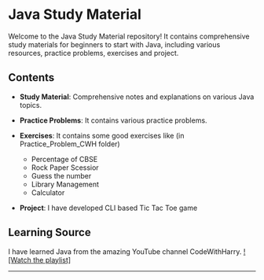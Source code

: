 # Java Study Material

Welcome to the Java Study Material repository! It contains comprehensive study materials for beginners to start with Java, including various resources, practice problems, exercises and project.

## Contents

- **Study Material**: Comprehensive notes and explanations on various Java topics.

- **Practice Problems**: It contains various practice problems.

- **Exercises**: It contains some good exercises like (in Practice_Problem_CWH folder)

  - Percentage of CBSE
  - Rock Paper Scessior
  - Guess the number
  - Library Management
  - Calculator

- **Project**: I have developed CLI based Tic Tac Toe game

## Learning Source

I have learned Java from the amazing YouTube channel CodeWithHarry. [![Watch the playlist]](https://youtube.com/playlist?list=PLu0W_9lII9agS67Uits0UnJyrYiXhDS6q&si=4tYbttKAXQVjGLJr)

---